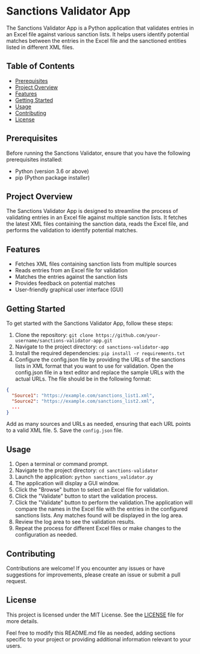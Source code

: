 # Sanctions Validator App

The Sanctions Validator App is a Python application that validates entries in an Excel file against various sanction lists. It helps users identify potential matches between the entries in the Excel file and the sanctioned entities listed in different XML files.

## Table of Contents

- [Prerequisites](#prerequisites)
- [Project Overview](#project-overview)
- [Features](#features)
- [Getting Started](#getting-started)
- [Usage](#usage)
- [Contributing](#contributing)
- [License](#license)

## Prerequisites
Before running the Sanctions Validator, ensure that you have the following prerequisites installed:

- Python (version 3.6 or above)
- pip (Python package installer)
## Project Overview

The Sanctions Validator App is designed to streamline the process of validating entries in an Excel file against multiple sanction lists. It fetches the latest XML files containing the sanction data, reads the Excel file, and performs the validation to identify potential matches.

## Features

- Fetches XML files containing sanction lists from multiple sources
- Reads entries from an Excel file for validation
- Matches the entries against the sanction lists
- Provides feedback on potential matches
- User-friendly graphical user interface (GUI)

## Getting Started

To get started with the Sanctions Validator App, follow these steps:

1. Clone the repository: `git clone https://github.com/your-username/sanctions-validator-app.git`
2. Navigate to the project directory: `cd sanctions-validator-app`
3. Install the required dependencies: `pip install -r requirements.txt`
4. Configure the config.json file by providing the URLs of the sanctions lists in XML format that you want to use for validation. Open the config.json file in a text editor and replace the sample URLs with the actual URLs. The file should be in the following format:
```json
{
  "Source1": "https://example.com/sanctions_list1.xml",
  "Source2": "https://example.com/sanctions_list2.xml",
  ...
}
```
Add as many sources and URLs as needed, ensuring that each URL points to a valid XML file.
5. Save the `config.json` file.

## Usage

1. Open a terminal or command prompt.
2. Navigate to the project directory: `cd sanctions-validator`
3. Launch the application: `python sanctions_validator.py`
4. The application will display a GUI window.
5. Click the "Browse" button to select an Excel file for validation.
6. Click the "Validate" button to start the validation process.
7. Click the "Validate" button to perform the validation.The application will compare the names in the Excel file with the entries in the configured sanctions lists. Any matches found will be displayed in the log area.
8. Review the log area to see the validation results.
9. Repeat the process for different Excel files or make changes to the configuration as needed.

## Contributing

Contributions are welcome! If you encounter any issues or have suggestions for improvements, please create an issue or submit a pull request.

## License

This project is licensed under the MIT License. See the [LICENSE](LICENSE) file for more details.

Feel free to modify this README.md file as needed, adding sections specific to your project or providing additional information relevant to your users.

